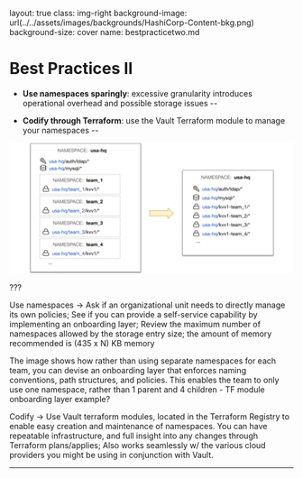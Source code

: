 layout: true
class: img-right
background-image: url(../../assets/images/backgrounds/HashiCorp-Content-bkg.png)
background-size: cover
name: bestpracticetwo.md

# Best Practices II

- **Use namespaces sparingly**: excessive granularity introduces operational overhead and possible storage issues
--

- **Codify through Terraform**: use the Vault Terraform module to manage your namespaces
--

![Namespaces applied sparingly](./assets/images/slide_images/sparingly_namespace.png)

???

Use namespaces -> Ask if an organizational unit needs to directly manage its own policies; See if you can provide a self-service capability by implementing an onboarding layer; Review the maximum number of namespaces allowed by the storage entry size; the amount of memory recommended is (435 x N) KB memory

The image shows how rather than using separate namespaces for each team, you can devise an onboarding layer that enforces naming conventions, path structures, and policies. This enables the team to only use one namespace, rather than 1 parent and 4 children
    - TF module onboarding layer example?
 
Codify -> Use Vault terraform modules, located in the Terraform Registry to enable easy creation and maintenance of namespaces. You can have repeatable infrastructure, and full insight into any changes through Terraform plans/applies; Also works seamlessly w/ the various cloud providers you might be using in conjunction with Vault.

---
